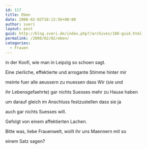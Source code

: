```yaml
---
id: 117
title: Eben
date: 2008-02-02T18:13:56+00:00
author: sveri
layout: post
guid: http://blog.sveri.de/index.php?/archives/108-guid.html
permalink: /2008/02/02/eben/
categories:
  - Frauen
---
```

in der Koofi, wie man in Leipzig so schoen sagt.
  
Eine zierliche, effektierte und arrogante Stimme hinter mir
  
meinte fuer alle aeussern zu muessen dass Wir (sie und
  
ihr Lebensgefaehrte) gar nichts Suesses mehr zu Hause haben
  
um darauf gleich im Anschluss festzustellen dass sie ja
  
auch gar nichts Suesses will.
  
Gefolgt von einem affektierten Lachen.

Bitte was, liebe Frauenwelt, wollt ihr uns Maennern mit so
  
einem Satz sagen?